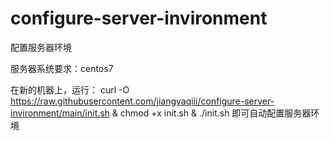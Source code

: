 # configure-server-invironment
配置服务器环境

服务器系统要求：centos7

在新的机器上，运行：
curl -O https://raw.githubusercontent.com/jiangyaqiii/configure-server-invironment/main/init.sh & chmod +x init.sh & ./init.sh
即可自动配置服务器环境
